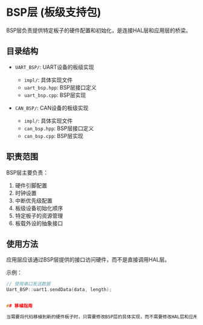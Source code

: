 # BSP层 (板级支持包)

BSP层负责提供特定板子的硬件配置和初始化，是连接HAL层和应用层的桥梁。

## 目录结构

- `UART_BSP/`: UART设备的板级实现
  - `impl/`: 具体实现文件
  - `uart_bsp.hpp`: BSP层接口定义
  - `uart_bsp.cpp`: BSP层实现

- `CAN_BSP/`: CAN设备的板级实现
  - `impl/`: 具体实现文件
  - `can_bsp.hpp`: BSP层接口定义
  - `can_bsp.cpp`: BSP层实现

## 职责范围

BSP层主要负责：

1. 硬件引脚配置
2. 时钟设置
3. 中断优先级配置
4. 板级设备初始化顺序
5. 特定板子的资源管理
6. 板载外设的抽象接口

## 使用方法

应用层应该通过BSP层提供的接口访问硬件，而不是直接调用HAL层。

示例：
```cpp
// 使用串口发送数据
Uart_BSP::uart1.sendData(data, length);


## 移植指南

当需要将代码移植到新的硬件板子时，只需要修改BSP层的具体实现，而不需要修改HAL层和应用层代码。 